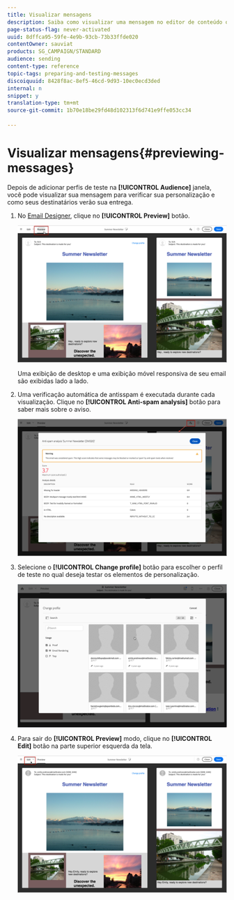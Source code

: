 ```yaml
---
title: Visualizar mensagens
description: Saiba como visualizar uma mensagem no editor de conteúdo ou no Designer de email.
page-status-flag: never-activated
uuid: 8dffca95-59fe-4e9b-93cb-73b33ffde020
contentOwner: sauviat
products: SG_CAMPAIGN/STANDARD
audience: sending
content-type: reference
topic-tags: preparing-and-testing-messages
discoiquuid: 8428f8ac-8ef5-46cd-9d93-10ec0ecd3ded
internal: n
snippet: y
translation-type: tm+mt
source-git-commit: 1b70e18be29fd48d102313f6d741e9ffe053cc34

---
```



# Visualizar mensagens{#previewing-messages}

Depois de adicionar perfis de teste na **[!UICONTROL Audience]** janela, você pode visualizar sua mensagem para verificar sua personalização e como seus destinatários verão sua entrega.

1. No [Email Designer](../../designing/using/designing-content-in-adobe-campaign.md), clique no **[!UICONTROL Preview]** botão.

   ![](assets/sending_preview.png)

   Uma exibição de desktop e uma exibição móvel responsiva de seu email são exibidas lado a lado.

1. Uma verificação automática de antisspam é executada durante cada visualização. Clique no **[!UICONTROL Anti-spam analysis]** botão para saber mais sobre o aviso.

   ![](assets/sending_anti-spam_analysis.png)

1. Selecione o **[!UICONTROL Change profile]** botão para escolher o perfil de teste no qual deseja testar os elementos de personalização.

   ![](assets/sending_test-profile.png)

1. Para sair do **[!UICONTROL Preview]** modo, clique no **[!UICONTROL Edit]** botão na parte superior esquerda da tela.

   ![](assets/sending_preview_edit.png)

